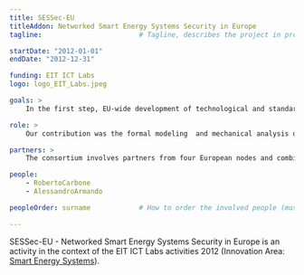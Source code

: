 ```yaml
---
title: SESSec-EU
titleAddon: Networked Smart Energy Systems Security in Europe
tagline:                        # Tagline, describes the project in projects' list

startDate: "2012-01-01"
endDate: "2012-12-31"

funding: EIT ICT Labs
logo: logo_EIT_Labs.jpeg

goals: >
    In the first step, EU-wide development of technological and standardisation background will be exploited and results will be made available in reports. Also, data and infrastructure security threats will be identified. The results of step one will serve as an input for the configuration, and adaption of testbeds, simulations and software platforms of partners, participating in the SESec-EU network.

role: >
    Our contribution was the formal modeling  and mechanical analysis of security protocols and policies used in SES. In particular, we considered the Privacy-Preserving Billing Protocol for smart metering. This analysis has been conducted leveraging the automatic techniques for the security analysis developed in the context of the carrier project SIAM.

partners: >
    The consortium involves partners from four European nodes and combines expertise for SES in the aspects of infrastructure and device security, data security and privacy on all levels of the future smart grid from transmission down to device management and building control.

people:
    - RobertoCarbone
    - AlessandroArmando

peopleOrder: surname            # How to order the involved people (must be one of the fields belonging to the "people" structure)

---
```


SESSec-EU - Networked Smart Energy Systems Security in Europe is an activity in the context of the EIT ICT Labs activities 2012 (Innovation Area: [Smart Energy Systems](http://www.eitictlabs.eu/innovation-areas/smart-energy-systems/)).